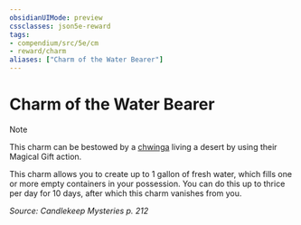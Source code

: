 ```yaml
---
obsidianUIMode: preview
cssclasses: json5e-reward
tags:
- compendium/src/5e/cm
- reward/charm
aliases: ["Charm of the Water Bearer"]
---
```

# Charm of the Water Bearer

> [!note]
> This charm can be bestowed by a [chwinga](/2-Mechanics/CLI/bestiary/elemental/chwinga-cm.md) living a desert by using their Magical Gift action.

This charm allows you to create up to 1 gallon of fresh water, which fills one or more empty containers in your possession. You can do this up to thrice per day for 10 days, after which this charm vanishes from you.

*Source: Candlekeep Mysteries p. 212*